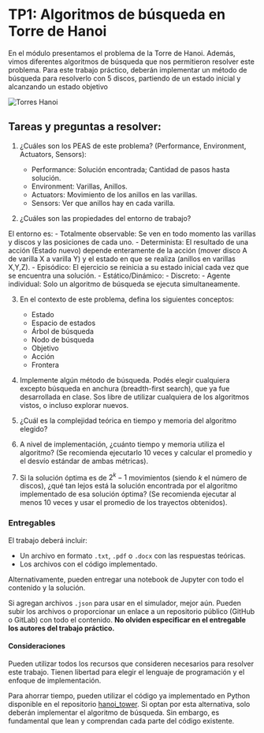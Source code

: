 # TP1: Algoritmos de búsqueda en Torre de Hanoi

En el módulo presentamos el problema de la Torre de Hanoi. Además, vimos diferentes algoritmos de búsqueda que nos permitieron resolver este problema. Para este trabajo práctico, deberán implementar un método de búsqueda para resolverlo con 5 discos, partiendo de un estado inicial y alcanzando un estado objetivo

![Torres Hanoi](./torres.png "Torres Hanoi")

## Tareas y preguntas a resolver:

1. ¿Cuáles son los PEAS de este problema? (Performance, Environment, Actuators, Sensors):
    - Performance: Solución encontrada; Cantidad de pasos hasta solución.
    - Environment: Varillas, Anillos.
    - Actuators: Movimiento de los anillos en las varillas.
    - Sensors: Ver que anillos hay en cada varilla.

2. ¿Cuáles son las propiedades del entorno de trabajo?

El entorno es: 
    - Totalmente observable: Se ven en todo momento las varillas y discos y las posiciones de cada uno. 
    - Determinista: El resultado de una acción (Estado nuevo) depende enteramente de la acción (mover disco A de varilla X a varilla Y) y el estado en que se realiza (anillos en varillas X,Y,Z).
    - Episódico: El ejercicio se reinicia a su estado inicial cada vez que se encuentra una solución. 
    - Estático/Dinámico: 
    - Discreto: 
    - Agente individual: Solo un algoritmo de búsqueda se ejecuta simultaneamente. 

3. En el contexto de este problema, defina los siguientes conceptos:
    - Estado
    - Espacio de estados
    - Árbol de búsqueda
    - Nodo de búsqueda
    - Objetivo
    - Acción
    - Frontera

4. Implemente algún método de búsqueda. Podés elegir cualquiera excepto búsqueda en anchura (breadth-first search), que ya fue desarrollada en clase. Sos libre de utilizar cualquiera de los algoritmos vistos, o incluso explorar nuevos.

5. ¿Cuál es la complejidad teórica en tiempo y memoria del algoritmo elegido?

6. A nivel de implementación, ¿cuánto tiempo y memoria utiliza el algoritmo? (Se recomienda ejecutarlo 10 veces y calcular el promedio y el desvío estándar de ambas métricas).

7. Si la solución óptima es de $2^k - 1$ movimientos (siendo *k* el número de discos), ¿qué tan lejos está la solución encontrada por el algoritmo implementado de esa solución óptima? (Se recomienda ejecutar al menos 10 veces y usar el promedio de los trayectos obtenidos).

### Entregables

El trabajo deberá incluir:
- Un archivo en formato `.txt`, `.pdf` o `.docx` con las respuestas teóricas.
- Los archivos con el código implementado.

Alternativamente, pueden entregar una notebook de Jupyter con todo el contenido y la solución.

Si agregan archivos `.json` para usar en el simulador, mejor aún. Pueden subir los archivos o proporcionar un enlace a un repositorio público (GitHub o GitLab) con todo el contenido. **No olviden especificar en el entregable los autores del trabajo práctico.**

#### Consideraciones

Pueden utilizar todos los recursos que consideren necesarios para resolver este trabajo. Tienen libertad para elegir el lenguaje de programación y el enfoque de implementación.

Para ahorrar tiempo, pueden utilizar el código ya implementado en Python disponible en el repositorio [hanoi_tower](https://github.com/FIUBA-Posgrado-Inteligencia-Artificial/intro_ia/tree/main/clase2/hanoi_tower). Si optan por esta alternativa, solo deberán implementar el algoritmo de búsqueda. Sin embargo, es fundamental que lean y comprendan cada parte del código existente.